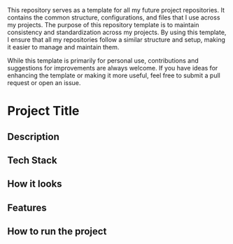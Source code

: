 <!-- Remove the following content when using this template for create repo for project! -->
This repository serves as a template for all my future project repositories. It contains the common structure, configurations, and files that I use across my projects. The purpose of this repository template is to maintain consistency and standardization across my projects. By using this template, I ensure that all my repositories follow a similar structure and setup, making it easier to manage and maintain them.

While this template is primarily for personal use, contributions and suggestions for improvements are always welcome. If you have ideas for enhancing the template or making it more useful, feel free to submit a pull request or open an issue.
<!-- XXXXXXXXXXXXXXXXXXXXXXXXXXXXXXXXXXXXXXXXXXXXXXXXXXXXXXXXXXXXXXXXXXXXXXXXXXXXXXXXXS -->

# Project Title

## Description

## Tech Stack
## How it looks
## Features
## How to run the project
